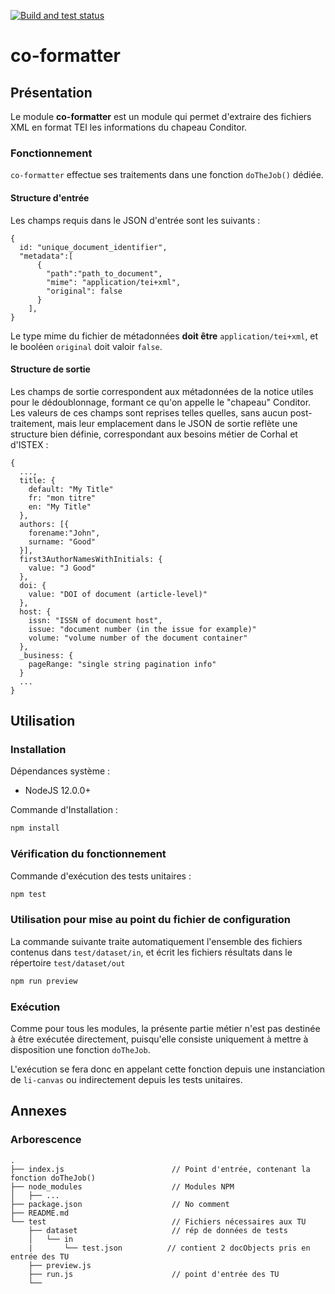 [![Build and test status](https://github.com/conditor-project/co-formatter/actions/workflows/node.js.yml/badge.svg)](https://github.com/conditor-project/co-formatter/actions/workflows/node.js.yml)

# co-formatter

## Présentation ##

Le module **co-formatter** est un module qui permet d'extraire des fichiers XML en format TEI les informations du chapeau Conditor.

### Fonctionnement ###

`co-formatter` effectue ses traitements dans une fonction `doTheJob()` dédiée.

#### Structure d'entrée

Les champs requis dans le JSON d'entrée sont les suivants :

```
{
  id: "unique_document_identifier",
  "metadata":[
      {
        "path":"path_to_document",
        "mime": "application/tei+xml",
        "original": false
      }
    ],
}
```

Le type mime du fichier de métadonnées **doit être** `application/tei+xml`, et le booléen `original` doit valoir `false`.

#### Structure de sortie

Les champs de sortie correspondent aux métadonnées de la notice utiles pour le dédoublonnage, formant ce qu'on appelle le "chapeau" Conditor. Les valeurs de ces champs sont reprises telles quelles, sans aucun post-traitement, mais leur emplacement dans le JSON de sortie reflète une structure bien définie, correspondant aux besoins métier de Corhal et d'ISTEX :

```
{
  ...,
  title: {
    default: "My Title"
    fr: "mon titre"
    en: "My Title"
  },
  authors: [{
    forename:"John",
    surname: "Good"
  }],
  first3AuthorNamesWithInitials: {
    value: "J Good"
  },
  doi: {
    value: "DOI of document (article-level)"
  },
  host: {
    issn: "ISSN of document host",
    issue: "document number (in the issue for example)"
    volume: "volume number of the document container"
  },
  _business: {
    pageRange: "single string pagination info"
  }
  ...
}

```



## Utilisation ##

### Installation ###

Dépendances système :
  * NodeJS 12.0.0+

Commande d'Installation :
```bash
npm install
```

### Vérification du fonctionnement ###
Commande d'exécution des tests unitaires :
```bash
npm test
```

### Utilisation pour mise au point du fichier de configuration

La commande suivante traite automatiquement l'ensemble des fichiers contenus dans `test/dataset/in`, et écrit les fichiers résultats dans le répertoire `test/dataset/out`

```bash
npm run preview
```

### Exécution ###

Comme pour tous les modules, la présente partie métier n'est pas destinée à être exécutée directement, puisqu'elle consiste uniquement à mettre à disposition une fonction `doTheJob`.

L'exécution se fera donc en appelant cette fonction depuis une instanciation de `li-canvas` ou indirectement depuis les tests unitaires.

## Annexes ##

### Arborescence ###

```
.
├── index.js                        // Point d'entrée, contenant la fonction doTheJob()
├── node_modules                    // Modules NPM
│   ├── ...
├── package.json                    // No comment
├── README.md
└── test                            // Fichiers nécessaires aux TU
    ├── dataset                     // rép de données de tests
    │   └── in
    |       └── test.json          // contient 2 docObjects pris en entrée des TU
    ├── preview.js
    ├── run.js                      // point d'entrée des TU
    └──
```

